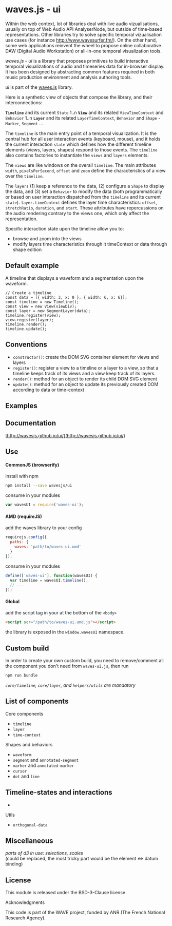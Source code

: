 # waves.js - ui

Within the web context, lot of libraries deal with live audio vizualisations, usually on top of Web Audio API AnalyserNode, but outside of time-based representations. Other libraries try to solve specific temporal vizualisation use cases (for instance http://www.wavesurfer.fm/). On the other hand, some web applications reinvent the wheel to propose online collaborative DAW (Digital Audio Workstation) or all-in-one temporal visualization tools.

*waves.js - ui* is a library that proposes primitives to build interactive temporal visualizations of audio and timeseries data for in-browser display. It has been designed by abstracting common features required in both music production environment and analysis authoring tools.

*ui* is part of the [waves.js](https://github.com/wavesjs/waves) library.


Here is a synthetic view of objects that compose the library, and their interconnections:

**`Timeline`** and its current `State`
1..n 
**`View`** and its related `ViewTimeContext` and `Behavior`
1..n 
**`Layer`** and its related `LayerTimeContext`,  `Behavior` and `Shape` - `Marker`, `Segment` ...


The `timeline` is the main entry point of a temporal visualization. It is the central hub for all user interaction events (keyboard, mouse), and it holds the current interaction `state` which defines how the different timeline elements (views, layers, shapes) respond to those events. 
The `timeline` also contains factories to instantiate the `views` and `layers` elements.

The `views` are like windows on the overall `timeline`. The main attributes `width`, `pixelsPerSecond`, `offset` and `zoom` define the characteristics of a view over the `timeline`.

The `layers` (1) keep a reference to the data, (2) configure a `Shape` to display the data, and (3) set a `Behavior` to modify the data (both programmatically or based on user interaction dispatched from the `timeline` and its current `state`). `layer.timeContext` defines the layer time characteristics: `offset`, `stretchRatio`, `duration`, and `start`. These attributes have repercussions on the audio rendering contrary to the views one, which only affect the representation.


Specific interaction state upon the timeline allow you to:
- browse and zoom into the views
- modify layers time characteristics through it timeContext or data through shape edition


## Default example

A timeline that displays a waveform and a segmentation upon the waveform.

```
// Create a timeline
const data = [{ width: 3, x: 0 }, { width: 6, x: 6}];
const timeline = new Timeline();
const view = new View(viewDiv);
const layer = new SegmentLayer(data);
timeline.register(view);
view.register(layer);
timeline.render();
timeline.update();
```

## Conventions
- `constructor()`: create the DOM SVG container element for views and layers
- `register()`: register a view to a timeline or a layer to a view, so that a timeline keeps track of its views and a view keep track of its layers.
- `render()`: method for an object to render its child DOM SVG element
- `update()`: method for an object to update its previously created DOM according to data or time-context


## Examples


## Documentation

[http://wavesjs.github.io/ui/](http://wavesjs.github.io/ui/)

## Use

#### CommonJS (browserify)

install with npm

```bash
npm install --save wavesjs/ui
```

consume in your modules

```javascript
var wavesUI = require('waves-ui');
```

#### AMD (requireJS)

add the waves library to your config

```javascript
requirejs.config({
  paths: {
    waves: 'path/to/waves-ui.umd'
  }
});
```

consume in your modules

```javascript
define(['waves-ui'], function(wavesUI) {
  var timeline = wavesUI.timeline();
  // ...
});
```

#### Global

add the script tag in your at the bottom of the `<body>`

```html
<script scr="/path/to/waves-ui.umd.js"></script>
```

the library is exposed in the `window.wavesUI` namespace.


## Custom build

In order to create your own custom build, you need to
remove/comment all the component you don't need from `waves-ui.js`, then run

```bash
npm run bundle
```

_`core/timeline`, `core/layer`, and `helpers/utils` are mandatory_

## List of components

Core components
- `timeline`
- `layer`
- `time-context`

Shapes and behaviors
- `waveform`
- `segment` and `annotated-segment`
- `marker` and `annotated-marker` 
- `cursor` 
- `dot` and `line` 

Timeline-states and interactions
- 
-

Utils
- `orthogonal-data`

## Miscellaneous

_parts of d3 in use: selections, scales_  
(could be replaced, the most tricky part would be the element <=> datum binding)



## License

This module is released under the BSD-3-Clause license.

Acknowledgments

This code is part of the WAVE project, funded by ANR (The French National Research Agency).
